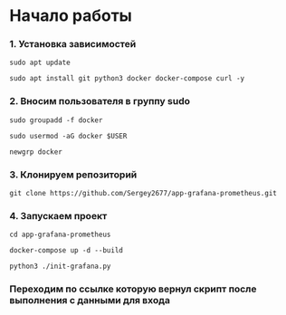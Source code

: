 # Начало работы

### 1. Установка зависимостей

`sudo apt update`

`sudo apt install git python3 docker docker-compose curl -y`

### 2. Вносим пользователя в группу sudo

`sudo groupadd -f docker`

`sudo usermod -aG docker $USER`

`newgrp docker`

### 3. Клонируем репозиторий

`git clone https://github.com/Sergey2677/app-grafana-prometheus.git`

### 4. Запускаем проект

`cd app-grafana-prometheus`

`docker-compose up -d --build`

`python3 ./init-grafana.py`

### Переходим по ссылке которую вернул скрипт после выполнения с данными для входа
